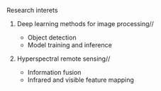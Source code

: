 
Research interets

1. Deep learning methods for image processing//
   * Object detection
   * Model training and inference 

2. Hyperspectral remote sensing//
   *  Information fusion
   *  Infrared and visible feature mapping

